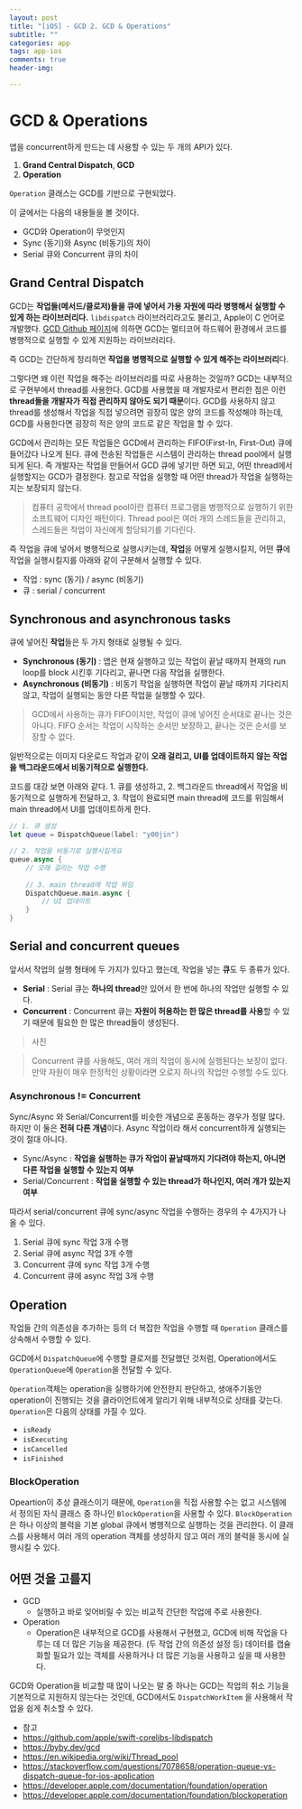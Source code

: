 ```yaml
---  
layout: post  
title: "[iOS] - GCD 2. GCD & Operations"  
subtitle: ""  
categories: app
tags: app-ios 
comments: true  
header-img: 

---  
```


# GCD & Operations

앱을 concurrent하게 만드는 데 사용할 수 있는 두 개의 API가 있다.

1. **Grand Central Dispatch**, **GCD**
2. **Operation**

`Operation` 클래스는 GCD를 기반으로 구현되었다.

이 글에서는 다음의 내용들을 볼 것이다.

* GCD와 Operation이 무엇인지
* Sync (동기)와 Async (비동기)의 차이
* Serial 큐와 Concurrent 큐의 차이

## Grand Central Dispatch

GCD는 **작업들(메서드/클로저)들을 큐에 넣어서 가용 자원에 따라 병행해서 실행할 수 있게 하는 라이브러리다.** `libdispatch` 라이브러리라고도 불리고, Apple이 C 언어로 개발했다. [GCD Github 페이지](https://github.com/apple/swift-corelibs-libdispatch)에 의하면 GCD는 멀티코어 하드웨어 환경에서 코드를 병행적으로 실행할 수 있게 지원하는 라이브러리다. 

즉 GCD는 간단하게 정리하면 **작업을 병행적으로 실행할 수 있게 해주는 라이브러리**다. 

그렇다면 왜 이런 작업을 해주는 라이브러리를 따로 사용하는 것일까? GCD는 내부적으로 구현부에서 thread를 사용한다. GCD를 사용했을 때 개발자로서 편리한 점은 이런 **thread들을 개발자가 직접 관리하지 않아도 되기 때문**이다. GCD를 사용하지 않고 thread를 생성해서 작업을 직접 넣으려면 굉장히 많은 양의 코드를 작성해야 하는데, GCD를 사용한다면 굉장히 적은 양의 코드로 같은 작업을 할 수 있다.

GCD에서 관리하는 모든 작업들은 GCD에서 관리하는 FIFO(First-In, First-Out) 큐에 들어갔다 나오게 된다. 큐에 전송된 작업들은 시스템이 관리하는 thread pool에서 실행되게 된다. 즉 개발자는 작업을 만들어서 GCD 큐에 넣기만 하면 되고, 어떤 thread에서 실행할지는 GCD가 결정한다. 참고로 작업을 실행할 때 어떤 thread가 작업을 실행하는지는 보장되지 않는다. 

> 컴퓨터 공학에서 thread pool이란 컴퓨터 프로그램을 병행적으로 실행하기 위한 소프트웨어 디자인 패턴이다. Thread pool은 여러 개의 스레드들을 관리하고, 스레드들은 작업이 자신에게 할당되기를 기다린다.

즉 작업을 큐에 넣어서 병행적으로 실행시키는데, **작업**을 어떻게 실행시킬지, 어떤 **큐**에 작업을 실행시킬지를 아래와 같이 구분해서 실행할 수 있다.

* 작업 : sync (동기) / async (비동기)
* 큐 : serial / concurrent

## Synchronous and asynchronous tasks

큐에 넣어진 **작업**들은 두 가지 형태로 실행될 수 있다.

* **Synchronous (동기)** : 앱은 현재 실행하고 있는 작업이 끝날 때까지 현재의 run loop를 block 시킨후 기다리고, 끝나면 다음 작업을 실행한다. 
* **Asynchronous (비동기)** : 비동기 작업을 실행하면 작업이 끝날 때까지 기다리지 않고, 작업이 실행되는 동안 다른 작업을 실행할 수 있다. 

> GCD에서 사용하는 큐가 FIFO이지만, 작업이 큐에 넣어진 순서대로 끝나는 것은 아니다. FIFO 순서는 작업이 시작하는 순서만 보장하고, 끝나는 것은 순서를 보장할 수 없다. 

일반적으로는 이미지 다운로드 작업과 같이 **오래 걸리고, UI를 업데이트하지 않는 작업을 백그라운드에서 비동기적으로 실행한다.** 

코드를 대강 보면 아래와 같다. 1. 큐를 생성하고, 2. 백그라운드 thread에서 작업을 비동기적으로 실행하게 전달하고, 3. 작업이 완료되면 main thread에 코드를 위임해서 main thread에서 UI를 업데이트하게 한다.

```swift
// 1. 큐 생성
let queue = DispatchQueue(label: "y00jin")

// 2. 작업을 비동기로 실행시킬게요
queue.async {
    // 오래 걸리는 작업 수행
    
    // 3. main thread에 작업 위임
    DispatchQueue.main.async {
        // UI 업데이트
    }
}
```

## Serial and concurrent queues

앞서서 작업의 실행 형태에 두 가지가 있다고 했는데, 작업을 넣는 **큐**도 두 종류가 있다.

* **Serial** : Serial 큐는 **하나의 thread**만 있어서 한 번에 하나의 작업만 실행할 수 있다.
* **Concurrent** : Concurrent 큐는 **자원이 허용하는 한 많은 thread를 사용**할 수 있기 때문에 필요한 한 많은 thread들이 생성된다. 

> 사진

> Concurrent 큐를 사용해도, 여러 개의 작업이 동시에 실행된다는 보장이 없다. 만약 자원이 매우 한정적인 상황이라면 오로지 하나의 작업만 수행할 수도 있다.

### Asynchronous != Concurrent

Sync/Async 와 Serial/Concurrent를 비슷한 개념으로 혼동하는 경우가 정말 많다. 하지만 이 둘은 **전혀 다른 개념**이다. Async 작업이라 해서 concurrent하게 실행되는 것이 절대 아니다. 

* Sync/Async : **작업을 실행하는 큐가 작업이 끝날때까지 기다려야 하는지, 아니면 다른 작업을 실행할 수 있는지 여부**
* Serial/Concurrent : **작업을 실행할 수 있는 thread가 하나인지, 여러 개가 있는지 여부**

따라서 serial/concurrent 큐에 sync/async 작업을 수행하는 경우의 수 4가지가 나올 수 있다.

1. Serial 큐에 sync 작업 3개 수행
2. Serial 큐에 async 작업 3개 수행
3. Concurrent 큐에 sync 작업 3개 수행
4. Concurrent 큐에 async 작업 3개 수행

## Operation

작업들 간의 의존성을 추가하는 등의 더 복잡한 작업을 수행할 때 `Operation` 클래스를 상속해서 수행할 수 있다. 

GCD에서 `DispatchQueue`에 수행할 클로저를 전달했던 것처럼, Operation에서도 `OperationQueue`에 `Operation`을 전달할 수 있다. 

`Operation`객체는 operation을 실행하기에 안전한지 판단하고, 생애주기동안 operation이 진행되는 것을 클라이언트에게 알리기 위해 내부적으로 상태를 갖는다. `Operation`은 다음의 상태를 가질 수 있다.

* `isReady`
* `isExecuting`
* `isCancelled`
* `isFinished`

### BlockOperation

Opeartion이 추상 클래스이기 때문에, `Operation`을 직접 사용할 수는 없고 시스템에서 정의된 자식 클래스 중 하나인 `BlockOperation`을 사용할 수 있다. `BlockOperation`은 하나 이상의 블럭을 기본 global 큐에서 병행적으로 실행하는 것을 관리한다. 이 클래스를 사용해서 여러 개의 operation 객체를 생성하지 않고 여러 개의 블럭을 동시에 실행시킬 수 있다. 

## 어떤 것을 고를지

* GCD
	* 실행하고 바로 잊어비릴 수 있는 비교적 간단한 작업에 주로 사용한다.
* Operation
	* Operation은 내부적으로 GCD를 사용해서 구현했고, GCD에 비해 작업을 다루는 데 더 많은 기능을 제공한다. (두 작업 간의 의존성 설정 등) 데이터를 캡슐화할 필요가 있는 객체를 사용하거나 더 많은 기능을 사용하고 싶을 때 사용한다.

GCD와 Operation을 비교할 때 많이 나오는 말 중 하나는 GCD는 작업의 취소 기능을 기본적으로 지원하지 않는다는 것인데, GCD에서도 `DispatchWorkItem` 을 사용해서 작업을 쉽게 취소할 수 있다.

* 참고
* https://github.com/apple/swift-corelibs-libdispatch
* https://byby.dev/gcd
* https://en.wikipedia.org/wiki/Thread_pool
* https://stackoverflow.com/questions/7078658/operation-queue-vs-dispatch-queue-for-ios-application
* https://developer.apple.com/documentation/foundation/operation
* https://developer.apple.com/documentation/foundation/blockoperation



